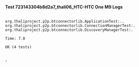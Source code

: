 #### Test 723143304b8d2a7_thali06_HTC-HTC One M9 Logs


```

org.thaliproject.p2p.btconnectorlib.ApplicationTest:..
org.thaliproject.p2p.btconnectorlib.ConnectionManagerTest:.
org.thaliproject.p2p.btconnectorlib.DiscoveryManagerTest:.

Time: 7.8

OK (4 tests)


,
```
